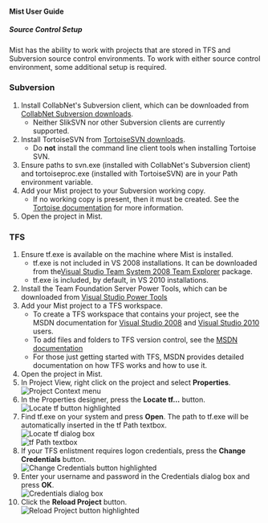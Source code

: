 #### Mist User Guide
##### Source Control Setup
Mist has the ability to work with projects that are stored in TFS and Subversion source control environments. To work with either source control environment, some additional setup is required.

### Subversion

1. Install CollabNet's Subversion client, which can be downloaded from [CollabNet Subversion downloads](http://www.collab.net/downloads/subversion/).
	* Neither SlikSVN nor other Subversion clients are currently supported.
2. Install TortoiseSVN from [TortoiseSVN downloads](http://tortoisesvn.net/downloads.html).
	* Do **not** install the command line client tools when installing Tortoise SVN.
3. Ensure paths to svn.exe (installed with CollabNet's Subversion client) and tortoiseproc.exe (installed with TortoiseSVN) are in your Path environment variable.
4. Add your Mist project to your Subversion working copy.
	* If no working copy is present, then it must be created. See the [Tortoise documentation](http://tortoisesvn.net/docs/nightly/TortoiseSVN_en/tsvn-dug-checkout.html) for more information.
5. Open the project in Mist.

### TFS
1. Ensure tf.exe is available on the machine where Mist is installed.
	* tf.exe is not included in VS 2008 installations. It can be downloaded from the[Visual Studio Team System 2008 Team Explorer](http://www.microsoft.com/en-us/download/details.aspx?id=16338) package.
	* tf.exe is included, by default, in VS 2010 installations.
2. Install the Team Foundation Server Power Tools, which can be downloaded from [Visual Studio Power Tools](http://msdn.microsoft.com/en-us/vstudio/bb980963.aspx)
3. Add your Mist project to a TFS workspace. 
	* To create a TFS workspace that contains your project, see the 
			MSDN documentation for [Visual Studio 2008](http://msdn.microsoft.com/en-us/library/cc138512) and [Visual Studio 2010](http://msdn.microsoft.com/en-us/library/cc138514) users.
	* To add files and folders to TFS version control, see the [MSDN documentation](http://msdn.microsoft.com/en-us/library/ms181392)
	* For those just getting started with TFS, MSDN provides detailed documentation on how TFS works and how to use it.
4. Open the project in Mist.
5. In Project View, right click on the project and select **Properties**.<br>
![Project Context menu](https://varigencecom.blob.core.windows.net/images-mistdocumentation-sourcecontrolsetup/1.png)
6. In the Properties designer, press the **Locate tf...** button.<br>
![Locate tf button highlighted](https://varigencecom.blob.core.windows.net/images-mistdocumentation-sourcecontrolsetup/2.png)
7. Find tf.exe on your system and press **Open**. The path to tf.exe will be automatically inserted in the tf Path textbox.<br>
![Locate tf dialog box](https://varigencecom.blob.core.windows.net/images-mistdocumentation-sourcecontrolsetup/3.png)<br>
![tf Path textbox](https://varigencecom.blob.core.windows.net/images-mistdocumentation-sourcecontrolsetup/3a.png)
8. If your TFS enlistment requires logon credentials, press the **Change Credentials** button.<br>
![Change Credentials button highlighted](https://varigencecom.blob.core.windows.net/images-mistdocumentation-sourcecontrolsetup/4.png)
9. Enter your username and password in the Credentials dialog box and press **OK**.<br>
![Credentials dialog box](https://varigencecom.blob.core.windows.net/images-mistdocumentation-sourcecontrolsetup/5.png)
10. Click the <strong>Reload Project</strong> button.<br>
![Reload Project button highlighted](https://varigencecom.blob.core.windows.net/images-mistdocumentation-sourcecontrolsetup/6.png)
	